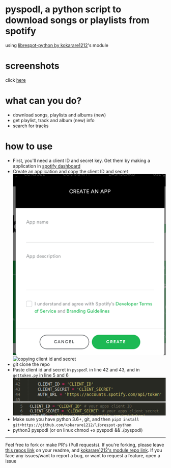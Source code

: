# pyspodl, a python script to download songs or playlists from spotify

using [librespot-python by kokarare1212](https://github.com/kokarare1212/librespot-python)'s module

# screenshots

<p>click <a href="screenshots.md">here</a></p>

# what can you do?

+ download songs, playlists and albums (new)
+ get playlist, track and album (new) info
+ search for tracks

# how to use

+ First, you'll need a client ID and secret key. Get them by making a application in [spotify dashboard](https://developer.spotify.com/dashboard/applications)
+ Create an application and copy the client ID and secret
![creating an application in Spotify dashboard](createapp.png)
![copying client id and secret](https://i.imgur.com/Qfl2wxd.png)
+ git clone the repo
+ Paste client id and secret in `pyspodl` in line 42 and 43, and in `gettoken.py` in line 5 and 6
![mainpy file lines](mainpyfile.png)
![gettoken file lines](gettokenfile.png)
+ Make sure you have python 3.6+, git, and then `pip3 install git+https://github.com/kokarare1212/librespot-python`
+ python3 pyspodl (or on linux chmod +x pyspodl && ./pyspodl)

---

Feel free to fork or make PR's (Pull requests). If you're forking, please leave [this repos link](https://github.com/devlocalhost/pyspodl) on your readme, and [kokarare1212's module repo link](https://github.com/kokarare1212/librespot-python). 
If you face any issues/want to report a bug, or want to request a feature, open a issue
